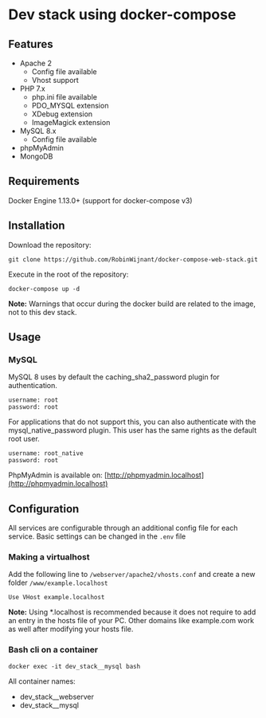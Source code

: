 # Dev stack using docker-compose

## Features

* Apache 2
    * Config file available
    * Vhost support
* PHP 7.x
    * php.ini file available
    * PDO_MYSQL extension
    * XDebug extension
    * ImageMagick extension
* MySQL 8.x
    * Config file available
* phpMyAdmin
* MongoDB

## Requirements

Docker Engine 1.13.0+ (support for docker-compose v3)

## Installation

Download the repository:

```Shell
git clone https://github.com/RobinWijnant/docker-compose-web-stack.git
```

Execute in the root of the repository:

```Shell
docker-compose up -d
```

**Note:** Warnings that occur during the docker build are related to the image, not to this dev stack.

## Usage

### MySQL

MySQL 8 uses by default the caching_sha2_password plugin for authentication.

```Shell
username: root
password: root
```

For applications that do not support this, you can also authenticate with the mysql_native_password plugin. This user has the same rights as the default root user.

```Shell
username: root_native
password: root
```

PhpMyAdmin is available on: [http://phpmyadmin.localhost](http://phpmyadmin.localhost)

## Configuration

All services are configurable through an additional config file for each service. Basic settings can be changed in the `.env` file

### Making a virtualhost

Add the following line to `/webserver/apache2/vhosts.conf` and create a new folder `/www/example.localhost`

```ApacheConf
Use VHost example.localhost
```
**Note:** Using *.localhost is recommended because it does not require to add an entry in the hosts file of your PC. Other domains like example.com work as well after modifying your hosts file.

### Bash cli on a container

```Shell
docker exec -it dev_stack__mysql bash
```

All container names:

* dev_stack__webserver
* dev_stack__mysql